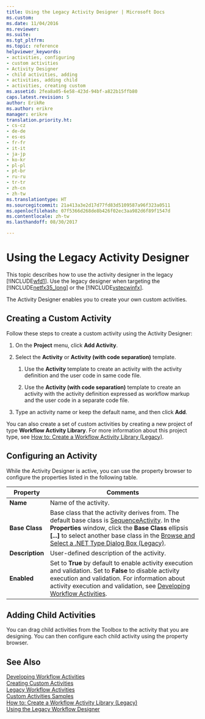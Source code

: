 ```yaml
---
title: Using the Legacy Activity Designer | Microsoft Docs
ms.custom: 
ms.date: 11/04/2016
ms.reviewer: 
ms.suite: 
ms.tgt_pltfrm: 
ms.topic: reference
helpviewer_keywords:
- activities, configuring
- custom activities
- Activity Designer
- child activities, adding
- activities, adding child
- activities, creating custom
ms.assetid: 2fea8a05-6e58-423d-94bf-a822b15ffb80
caps.latest.revision: 5
author: ErikRe
ms.author: erikre
manager: erikre
translation.priority.ht:
- cs-cz
- de-de
- es-es
- fr-fr
- it-it
- ja-jp
- ko-kr
- pl-pl
- pt-br
- ru-ru
- tr-tr
- zh-cn
- zh-tw
ms.translationtype: HT
ms.sourcegitcommit: 21a413a3e2d17d77fd83d5109587a96f323a0511
ms.openlocfilehash: 07f5366d268de8b426f02ec3aa982d6f89f1547d
ms.contentlocale: zh-tw
ms.lasthandoff: 08/30/2017

---
```

# <a name="using-the-legacy-activity-designer"></a>Using the Legacy Activity Designer
This topic describes how to use the activity designer in the legacy [!INCLUDE[wfd1](../workflow-designer/includes/wfd1_md.md)]. Use the legacy designer when targeting the [!INCLUDE[netfx35_long](../workflow-designer/includes/netfx35_long_md.md)] or the [!INCLUDE[vstecwinfx](../workflow-designer/includes/vstecwinfx_md.md)].  
  
 The Activity Designer enables you to create your own custom activities.  
  
## <a name="creating-a-custom-activity"></a>Creating a Custom Activity  
 Follow these steps to create a custom activity using the Activity Designer:  
  
1.  On the **Project** menu, click **Add Activity**.  
  
2.  Select the **Activity** or **Activity (with code separation)** template.  
  
    1.  Use the **Activity** template to create an activity with the activity definition and the user code in same code file.  
  
    2.  Use the **Activity (with code separation)** template to create an activity with the activity definition expressed as workflow markup and the user code in a separate code file.  
  
3.  Type an activity name or keep the default name, and then click **Add**.  
  
 You can also create a set of custom activities by creating a new project of type **Workflow Activity Library**. For more information about this project type, see [How to: Create a Workflow Activity Library (Legacy)](../workflow-designer/how-to-create-a-workflow-activity-library-legacy.md).  
  
## <a name="configuring-an-activity"></a>Configuring an Activity  
 While the Activity Designer is active, you can use the property browser to configure the properties listed in the following table.  
  
|Property|Comments|  
|--------------|--------------|  
|**Name**|Name of the activity.|  
|**Base Class**|Base class that the activity derives from. The default base class is [SequenceActivity](http://go.microsoft.com/fwlink?LinkID=65020). In the **Properties** window, click the **Base Class** ellipsis **[...]** to select another base class in the [Browse and Select a .NET Type Dialog Box (Legacy)](../workflow-designer/browse-and-select-a-dotnet-type-dialog-box-legacy.md).|  
|**Description**|User-defined description of the activity.|  
|**Enabled**|Set to **True** by default to enable activity execution and validation. Set to **False** to disable activity execution and validation. For information about activity execution and validation, see [Developing Workflow Activities](http://go.microsoft.com/fwlink?LinkID=65024).|  
  
## <a name="adding-child-activities"></a>Adding Child Activities  
 You can drag child activities from the Toolbox to the activity that you are designing. You can then configure each child activity using the property browser.  
  
## <a name="see-also"></a>See Also  
 [Developing Workflow Activities](http://go.microsoft.com/fwlink?LinkID=65024)   
 [Creating Custom Activities](http://go.microsoft.com/fwlink?LinkID=65021)   
 [Legacy Workflow Activities](../workflow-designer/legacy-workflow-activities.md)   
 [Custom Activities Samples](http://go.microsoft.com/fwlink?LinkID=65022)   
 [How to: Create a Workflow Activity Library (Legacy)](../workflow-designer/how-to-create-a-workflow-activity-library-legacy.md)   
 [Using the Legacy Workflow Designer](../workflow-designer/using-the-legacy-workflow-designer.md)
